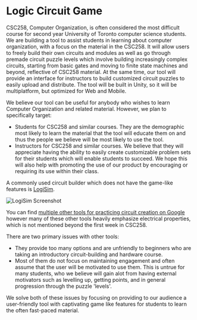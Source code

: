 # Logic Circuit Game

CSC258, Computer Organization, is often considered the most difficult course for second year University of Toronto computer science students. We are building a tool to assist students in learning about computer organization, with a focus on the material in the CSC258. It will allow users to freely build their own circuits and modules as well as go through premade circuit puzzle levels which involve building increasingly complex circuits, starting from basic gates and moving to finite state machines and beyond, reflective of CSC258 material. At the same time, our tool will provide an interface for instructors to build customized circuit puzzles to easily upload and distribute. The tool will be built in Unity, so it will be multiplatform, but optimized for Web and Mobile. 
   
We believe our tool can be useful for anybody who wishes to learn Computer Organization and related material. However, we plan to specifically target:
* Students for CSC258 and similar courses. They are the demographic most likely to learn the material that the tool will educate them on and thus the people we believe will be most likely to use the tool.
* Instructors for CSC258 and similar courses. We believe that they will appreciate having the ability to easily create customizable problem sets for their students which will enable students to succeed. We hope this will also help with promoting the use of our product by encouraging or requiring its use within their class.

A commonly used circuit builder which does not have the game-like features is [LogiSim](http://www.cburch.com/logisim/).

![LogiSim Screenshot](http://www.cburch.com/logisim/shot-2.7.0.png "LogiSim Screenshot")

You can find [multiple other tools for practicing circuit creation on Google](https://www.google.ca/#q=online+circuit+builder) however many of these other tools heavily emphasize electrical properties, which is not mentioned beyond the first week in CSC258.

There are two primary issues with other tools: 
* They provide too many options and are unfriendly to beginners who are taking an introductory circuit-building and hardware course. 
* Most of them do not focus on maintaining engagement and often assume that the user will be motivated to use them. This is untrue for many students, who we believe will gain alot from having external motivators such as levelling up, getting points, and in general progression through the puzzle 'levels'.

We solve both of these issues by focusing on providing to our audience a user-friendly tool with captivating game like features for students to learn the often fast-paced material.
